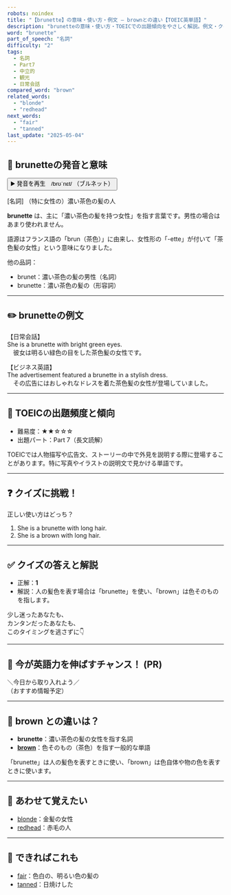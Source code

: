```yaml
---
robots: noindex
title: "【brunette】の意味・使い方・例文 ― brownとの違い【TOEIC英単語】"
description: "brunetteの意味・使い方・TOEICでの出題傾向をやさしく解説。例文・クイズ付きでbrownとの違いもわかりやすく学べます。"
word: "brunette"
part_of_speech: "名詞"
difficulty: "2"
tags:
  - 名詞
  - Part7
  - 中立的
  - 観光
  - 日常会話
compared_word: "brown"
related_words:
  - "blonde"
  - "redhead"
next_words:
  - "fair"
  - "tanned"
last_update: "2025-05-04"
---
```


## 🔰 brunetteの発音と意味

<button class="play-audio" onclick="playTTS('brunette')">
  <span class="play-audio-main">
    ▶️ 発音を再生　/brʊˈnɛt/
  </span>
  <span class="play-audio-sub">
    （ブルネット）
  </span>
</button>

[名詞] （特に女性の）濃い茶色の髪の人

**brunette** は、主に「濃い茶色の髪を持つ女性」を指す言葉です。男性の場合はあまり使われません。

語源はフランス語の「brun（茶色）」に由来し、女性形の「-ette」が付いて「茶色髪の女性」という意味になりました。

他の品詞：  
- brunet：濃い茶色の髪の男性（名詞）
- brunette：濃い茶色の髪の（形容詞）

---

## ✏️ brunetteの例文

【日常会話】  
She is a brunette with bright green eyes.  
　彼女は明るい緑色の目をした茶色髪の女性です。

【ビジネス英語】  
The advertisement featured a brunette in a stylish dress.  
　その広告にはおしゃれなドレスを着た茶色髪の女性が登場していました。

---

## 🎯 TOEICの出題頻度と傾向

- 難易度：★★☆☆☆
- 出題パート：Part 7（長文読解）

TOEICでは人物描写や広告文、ストーリーの中で外見を説明する際に登場することがあります。特に写真やイラストの説明文で見かける単語です。

---

## ❓ クイズに挑戦！

正しい使い方はどっち？

1. She is a brunette with long hair.  
2. She is a brown with long hair.

---

## ✅ クイズの答えと解説

- 正解：**1**
- 解説：人の髪色を表す場合は「brunette」を使い、「brown」は色そのものを指します。

少し迷ったあなたも、  
カンタンだったあなたも、  
このタイミングを逃さずに👇️

---

## 🚀 今が英語力を伸ばすチャンス！ (PR)

<div class="info-center">
＼今日から取り入れよう／<br>  
（おすすめ情報予定）
</div>

---

## 🤔  brown との違いは？

- **brunette**：濃い茶色の髪の女性を指す名詞
- **[brown](/word/brown/)**：色そのもの（茶色）を指す一般的な単語

「brunette」は人の髪色を表すときに使い、「brown」は色自体や物の色を表すときに使います。

---

## 🧩 あわせて覚えたい

- [blonde](/word/blonde/)：金髪の女性
- [redhead](/word/redhead/)：赤毛の人

---

## 📖 できればこれも

- [fair](/word/fair/)：色白の、明るい色の髪の
- [tanned](/word/tanned/)：日焼けした


<!-- cvid: aid09_bid21 -->

